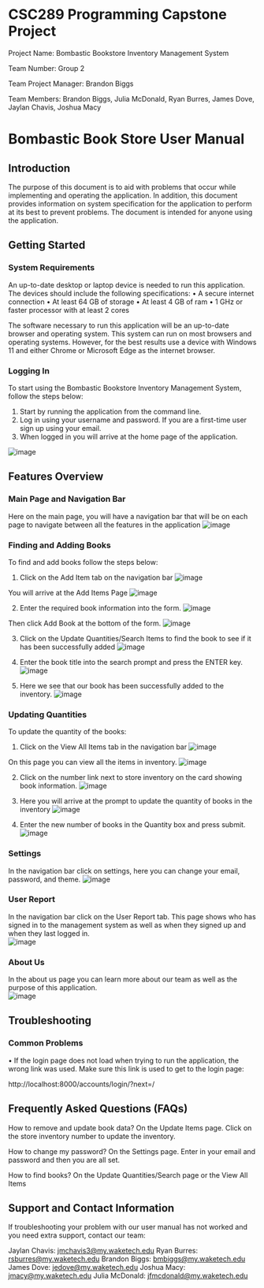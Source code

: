 # CSC289 Programming Capstone Project


Project Name: Bombastic Bookstore Inventory Management System

Team Number: Group 2

Team Project Manager: Brandon Biggs

Team Members: Brandon Biggs, Julia McDonald, Ryan Burres, James Dove, Jaylan Chavis, Joshua Macy



# Bombastic Book Store User Manual

 

## Introduction

The purpose of this document is to aid with problems that occur while implementing and operating the application. In addition, this document provides information on system specification for the application to perform at its best to prevent problems. The document is intended for anyone using the application.
 

## Getting Started

### System Requirements
An up-to-date desktop or laptop device is needed to run this application. The devices should include the following specifications:
•	A secure internet connection
•	At least 64 GB of storage
•	At least 4 GB of ram
•	1 GHz or faster processor with at least 2 cores

The software necessary to run this application will be an up-to-date browser and operating system. This system can run on most browsers and operating systems. However, for the best results use a device with Windows 11 and either Chrome or Microsoft Edge as the internet browser.
 
### Logging In
To start using the Bombastic Bookstore Inventory Management System, follow the steps below:
1.	Start by running the application from the command line.
2.	Log in using your username and password. If you are a first-time user sign up using your email.
3.	When logged in you will arrive at the home page of the application.

![image](https://github.com/user-attachments/assets/1bc5612a-143d-4032-b516-9993cea47a8e)


## Features Overview

### Main Page and Navigation Bar
Here on the main page, you will have a navigation bar that will be on each page to navigate between all the features in the application
![image](https://github.com/user-attachments/assets/e32f9fea-c184-4531-a15c-c198b280273f)
 

### Finding and Adding Books
To find and add books follow the steps below:

1.	Click on the Add Item tab on the navigation bar 
![image](https://github.com/user-attachments/assets/267a1a34-e126-4b59-b76f-4ac68e3b4f50)

You will arrive at the Add Items Page 
![image](https://github.com/user-attachments/assets/5458b9bb-b02e-4447-8c11-1341eb5d11dc)

2.	Enter the required book information into the form.
![image](https://github.com/user-attachments/assets/1bcc8654-42e5-49bb-bd7c-370554825448)

Then click Add Book at the bottom of the form. 
![image](https://github.com/user-attachments/assets/af897e30-b6cb-4788-be15-aaae2b33b70f)


3.	Click on the Update Quantities/Search Items to find the book to see if it has been successfully added 
![image](https://github.com/user-attachments/assets/b6b07280-556f-4588-bc34-485e4b65be09)


4.	Enter the book title into the search prompt and press the ENTER key. 
![image](https://github.com/user-attachments/assets/4561eab5-9767-4907-acf4-831968193fa5)


5.	Here we see that our book has been successfully added to the inventory.
![image](https://github.com/user-attachments/assets/1c30242f-309d-46e2-bd88-6ef7a2b1b627)


### Updating Quantities
To update the quantity of the books:
1.	Click on the View All Items tab in the navigation bar
![image](https://github.com/user-attachments/assets/6c5e631d-98b1-4b60-8c8f-600068be5974)


On this page you can view all the items in inventory.
![image](https://github.com/user-attachments/assets/89ab3c04-15a4-44f5-99d3-39bcc91dd354)


2.	Click on the number link next to store inventory on the card showing book information.
![image](https://github.com/user-attachments/assets/d991f2ff-a5a2-466f-aef3-2957086afbfc)


3.	Here you will arrive at the prompt to update the quantity of books in the inventory
![image](https://github.com/user-attachments/assets/10549fcd-6a75-425c-8932-8d0ffe3112a6)


4.	Enter the new number of books in the Quantity box and press submit.
![image](https://github.com/user-attachments/assets/c1376ac8-a603-47e3-9dd4-0139aaff6469)


### Settings
In the navigation bar click on settings, here you can change your email, password, and theme. 
![image](https://github.com/user-attachments/assets/c178ee3c-a731-4edd-88eb-85ee5c4239df)


### User Report
In the navigation bar click on the User Report tab. This page shows who has signed in to the management system as well as when they signed up and when they last logged in.  
![image](https://github.com/user-attachments/assets/11e2cbcd-07be-46f5-8851-1f3877950708)


### About Us
In the about us page you can learn more about our team as well as the purpose of this application.  
![image](https://github.com/user-attachments/assets/5a6ebbb3-78aa-429a-a9d0-e961cf90e65d)

 
## Troubleshooting

### Common Problems
•	If the login page does not load when trying to run the application, the wrong link was used. Make sure this link is used to get to the login page:

http://localhost:8000/accounts/login/?next=/
 

## Frequently Asked Questions (FAQs)

How to remove and update book data?
On the Update Items page. Click on the store inventory number to update the inventory.

How to change my password?
On the Settings page. Enter in your email and password and then you are all set.

How to find books?
On the Update Quantities/Search page or the View All Items
 

## Support and Contact Information

If troubleshooting your problem with our user manual has not worked and you need extra support, contact our team:

Jaylan Chavis: jmchavis3@my.waketech.edu
Ryan Burres: rsburres@my.waketech.edu
Brandon Biggs: bmbiggs@my.waketech.edu
James Dove: jedove@my.waketech.edu
Joshua Macy: jmacy@my.waketech.edu
Julia McDonald: jfmcdonald@my.waketech.edu
